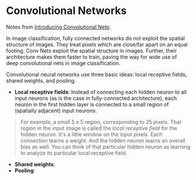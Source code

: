 # Convolutional Networks

Notes from [Introducing Convolutional Nets](http://neuralnetworksanddeeplearning.com/chap6.html#introducing_convolutional_networks):

In image classification, fully connected networks do not exploit the spatial structure of images. They treat pixels which are close/far apart on an equal footing. Conv Nets exploit the spatial structure in images. Further, their architecture makes them faster to train, paving the way for wide use of deep convolutional nets in image classification.

Convolutional neural networks use three basic ideas: local receptive fields, shared weights, and pooling.

- **Local receptive fields**: Instead of connecting each hidden neuron to all input neurons (as is the case in fully-connected architecture), each neuron in the first hidden layer is connected to a small region of (spatially adjacent) input neurons. 

> For example, a small 5 x 5 region, corresponding to 25 pixels. That region in the input image is called the *local receptive field* for the hidden neuron. It's a little window on the input pixels. Each connection learns a weight. And the hidden neuron learns an overall bias as well. You can think of that particular hidden neuron as learning to analyze its particular local receptive field.

- **Shared weights**:
- **Pooling**:


